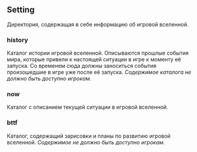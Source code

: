 ## Setting

Директория, содержащая в себе информацию об игровой вселенной.
### history
Каталог истории игровой вселенной. Описываются прошлые события мира, которые привели к настоящей ситуации в игре к моменту её запуска.
Со временем сюда должны заноситься события произошедшие в игре уже после её запуска.
*Содержимое каталога не должно быть доступно игрокам.*

### now
Каталог с описанием текущей ситуации в игровой вселенной.

### bttf
Каталог, содержащий зарисовки и планы по развитию игровой вселенной. *Содержимое не должно быть доступно игрокам.*

